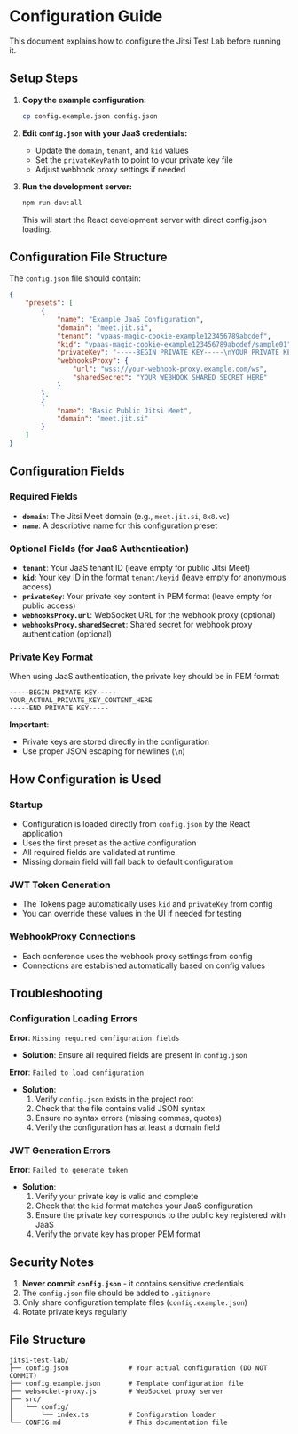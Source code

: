 # Configuration Guide

This document explains how to configure the Jitsi Test Lab before running it.

## Setup Steps

1. **Copy the example configuration:**
   ```bash
   cp config.example.json config.json
   ```

2. **Edit `config.json` with your JaaS credentials:**
   - Update the `domain`, `tenant`, and `kid` values
   - Set the `privateKeyPath` to point to your private key file
   - Adjust webhook proxy settings if needed

3. **Run the development server:**
   ```bash
   npm run dev:all
   ```
   This will start the React development server with direct config.json loading.

## Configuration File Structure

The `config.json` file should contain:

```json
{
    "presets": [
        {
            "name": "Example JaaS Configuration",
            "domain": "meet.jit.si",
            "tenant": "vpaas-magic-cookie-example123456789abcdef",
            "kid": "vpaas-magic-cookie-example123456789abcdef/sample01",
            "privateKey": "-----BEGIN PRIVATE KEY-----\nYOUR_PRIVATE_KEY_CONTENT_GOES_HERE\n-----END PRIVATE KEY-----",
            "webhooksProxy": {
                "url": "wss://your-webhook-proxy.example.com/ws",
                "sharedSecret": "YOUR_WEBHOOK_SHARED_SECRET_HERE"
            }
        },
        {
            "name": "Basic Public Jitsi Meet",
            "domain": "meet.jit.si"
        }
    ]
}
```

## Configuration Fields

### Required Fields

- **`domain`**: The Jitsi Meet domain (e.g., `meet.jit.si`, `8x8.vc`)
- **`name`**: A descriptive name for this configuration preset

### Optional Fields (for JaaS Authentication)

- **`tenant`**: Your JaaS tenant ID (leave empty for public Jitsi Meet)
- **`kid`**: Your key ID in the format `tenant/keyid` (leave empty for anonymous access)
- **`privateKey`**: Your private key content in PEM format (leave empty for public access)
- **`webhooksProxy.url`**: WebSocket URL for the webhook proxy (optional)
- **`webhooksProxy.sharedSecret`**: Shared secret for webhook proxy authentication (optional)

### Private Key Format

When using JaaS authentication, the private key should be in PEM format:

```
-----BEGIN PRIVATE KEY-----
YOUR_ACTUAL_PRIVATE_KEY_CONTENT_HERE
-----END PRIVATE KEY-----
```

**Important**: 
- Private keys are stored directly in the configuration
- Use proper JSON escaping for newlines (`\n`)

## How Configuration is Used

### Startup
- Configuration is loaded directly from `config.json` by the React application
- Uses the first preset as the active configuration
- All required fields are validated at runtime
- Missing domain field will fall back to default configuration

### JWT Token Generation
- The Tokens page automatically uses `kid` and `privateKey` from config
- You can override these values in the UI if needed for testing

### WebhookProxy Connections
- Each conference uses the webhook proxy settings from config
- Connections are established automatically based on config values

## Troubleshooting

### Configuration Loading Errors

**Error**: `Missing required configuration fields`
- **Solution**: Ensure all required fields are present in `config.json`

**Error**: `Failed to load configuration`
- **Solution**: 
  1. Verify `config.json` exists in the project root
  2. Check that the file contains valid JSON syntax
  3. Ensure no syntax errors (missing commas, quotes)
  4. Verify the configuration has at least a domain field

### JWT Generation Errors

**Error**: `Failed to generate token`
- **Solution**: 
  1. Verify your private key is valid and complete
  2. Check that the `kid` format matches your JaaS configuration
  3. Ensure the private key corresponds to the public key registered with JaaS
  4. Verify the private key has proper PEM format

## Security Notes

1. **Never commit `config.json`** - it contains sensitive credentials
2. The `config.json` file should be added to `.gitignore`
3. Only share configuration template files (`config.example.json`)
4. Rotate private keys regularly

## File Structure

```
jitsi-test-lab/
├── config.json               # Your actual configuration (DO NOT COMMIT)
├── config.example.json       # Template configuration file
├── websocket-proxy.js        # WebSocket proxy server
├── src/
│   └── config/
│       └── index.ts          # Configuration loader
└── CONFIG.md                 # This documentation file
```
